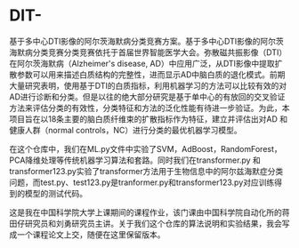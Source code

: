 # DIT-
基于多中心DTI影像的阿尔茨海默病分类竞赛方案。基于多中心DTI影像的阿尔茨海默病分类竞赛分类竞赛依托于首届世界智能医学大会。弥散磁共振影像（DTI）在阿尔茨海默病（Alzheimer's disease, AD）中应用广泛，从DTI影像中提取扩散参数可以用来描述白质结构的完整性，进而显示AD中脑白质的退化模式。前期大量研究表明，使用基于DTI的白质指标，利用机器学习的方法可以比较有效的对AD进行诊断和分类。但是以往的绝大部分研究是基于单中心的有放回的交叉验证方法来评估分类的有效性，分类特征和方法的泛化性能有待进一步验证。为此，本项目旨在以18条主要的脑白质纤维束的扩散指标作为特征，建立并评估出对AD
和健康人群（normal controls，NC）进行分类的最优机器学习模型。

在这个仓库中，我们在ML.py文件中实验了SVM，AdBoost，RandomForest，PCA降维处理等传统机器学习算法和套路。同时我们在transformer.py 和transformer123.py实验了transformer方法用于生物信息中的阿尔兹海默症分类问题，而test.py、test123.py是tranformer.py和transformer123.py对应训练得到的模型的测试代码。


这是我在中国科学院大学上课期间的课程作业，该门课由中国科学院自动化所的蒋田仔研究员和刘勇研究员主讲。关于我们这个仓库的算法说明和实验结果，我会写成一个课程论文上交，随便在这里保留版本。
